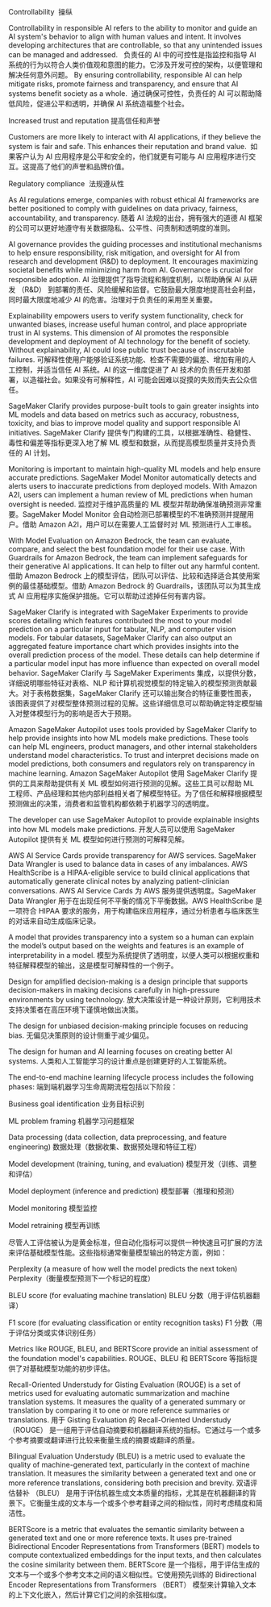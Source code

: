Controllability  操纵

Controllability in responsible AI refers to the ability to monitor and guide an AI system's behavior to align with human values and intent. It involves developing architectures that are controllable, so that any unintended issues can be managed and addressed.  
负责任的 AI 中的可控性是指监控和指导 AI 系统的行为以符合人类价值观和意图的能力。它涉及开发可控的架构，以便管理和解决任何意外问题。
By ensuring controllability, responsible AI can help mitigate risks, promote fairness and transparency, and ensure that AI systems benefit society as a whole. 
通过确保可控性，负责任的 AI 可以帮助降低风险，促进公平和透明，并确保 AI 系统造福整个社会。

Increased trust and reputation
提高信任和声誉

Customers are more likely to interact with AI applications, if they believe the system is fair and safe. This enhances their reputation and brand value. 
如果客户认为 AI 应用程序是公平和安全的，他们就更有可能与 AI 应用程序进行交互。这提高了他们的声誉和品牌价值。

Regulatory compliance  法规遵从性

As AI regulations emerge, companies with robust ethical AI frameworks are better positioned to comply with guidelines on data privacy, fairness, accountability, and transparency.
随着 AI 法规的出台，拥有强大的道德 AI 框架的公司可以更好地遵守有关数据隐私、公平性、问责制和透明度的准则。

AI governance provides the guiding processes and institutional mechanisms to help ensure responsibility, risk mitigation, and oversight for AI from research and development (R&D) to deployment. It encourages maximizing societal benefits while minimizing harm from AI. Governance is crucial for responsible adoption.
AI 治理提供了指导流程和制度机制，以帮助确保 AI 从研发 （R&D） 到部署的责任、风险缓解和监督。它鼓励最大限度地提高社会利益，同时最大限度地减少 AI 的危害。治理对于负责任的采用至关重要。


Explainability empowers users to verify system functionality, check for unwanted biases, increase useful human control, and place appropriate trust in AI systems. This dimension of AI promotes the responsible development and deployment of AI technology for the benefit of society. Without explainability, AI could lose public trust because of inscrutable failures.
可解释性使用户能够验证系统功能、检查不需要的偏差、增加有用的人工控制，并适当信任 AI 系统。AI 的这一维度促进了 AI 技术的负责任开发和部署，以造福社会。如果没有可解释性，AI 可能会因难以捉摸的失败而失去公众信任。

SageMaker Clarify provides purpose-built tools to gain greater insights into ML models and data based on metrics such as accuracy, robustness, toxicity, and bias to improve model quality and support responsible AI initiatives.
SageMaker Clarify 提供专门构建的工具，以根据准确性、稳健性、毒性和偏差等指标更深入地了解 ML 模型和数据，从而提高模型质量并支持负责任的 AI 计划。

Monitoring is important to maintain high-quality ML models and help ensure accurate predictions. SageMaker Model Monitor automatically detects and alerts users to inaccurate predictions from deployed models. With Amazon A2I, users can implement a human review of ML predictions when human oversight is needed.
监控对于维护高质量的 ML 模型并帮助确保准确预测非常重要。SageMaker Model Monitor 会自动检测已部署模型的不准确预测并提醒用户。借助 Amazon A2I，用户可以在需要人工监督时对 ML 预测进行人工审核。

With Model Evaluation on Amazon Bedrock, the team can evaluate, compare, and select the best foundation model for their use case. With Guardrails for Amazon Bedrock, the team can implement safeguards for their generative AI applications. It can help to filter out any harmful content.
借助 Amazon Bedrock 上的模型评估，团队可以评估、比较和选择适合其使用案例的最佳基础模型。借助 Amazon Bedrock 的 Guardrails，该团队可以为其生成式 AI 应用程序实施保护措施。它可以帮助过滤掉任何有害内容。

SageMaker Clarify is integrated with SageMaker Experiments to provide scores detailing which features contributed the most to your model prediction on a particular input for tabular, NLP, and computer vision models. For tabular datasets, SageMaker Clarify can also output an aggregated feature importance chart which provides insights into the overall prediction process of the model. These details can help determine if a particular model input has more influence than expected on overall model behavior.
SageMaker Clarify 与 SageMaker Experiments 集成，以提供分数，详细说明哪些特征对表格、NLP 和计算机视觉模型的特定输入的模型预测贡献最大。对于表格数据集，SageMaker Clarify 还可以输出聚合的特征重要性图表，该图表提供了对模型整体预测过程的见解。这些详细信息可以帮助确定特定模型输入对整体模型行为的影响是否大于预期。

Amazon SageMaker Autopilot uses tools provided by SageMaker Clarify to help provide insights into how ML models make predictions. These tools can help ML engineers, product managers, and other internal stakeholders understand model characteristics. To trust and interpret decisions made on model predictions, both consumers and regulators rely on transparency in machine learning.
Amazon SageMaker Autopilot 使用 SageMaker Clarify 提供的工具来帮助提供有关 ML 模型如何进行预测的见解。这些工具可以帮助 ML 工程师、产品经理和其他内部利益相关者了解模型特征。为了信任和解释根据模型预测做出的决策，消费者和监管机构都依赖于机器学习的透明度。

The developer can use SageMaker Autopilot to provide explainable insights into how ML models make predictions.
开发人员可以使用 SageMaker Autopilot 提供有关 ML 模型如何进行预测的可解释见解。

AWS AI Service Cards provide transparency for AWS services. SageMaker Data Wrangler is used to balance data in cases of any imbalances. AWS HealthScribe is a HIPAA-eligible service to build clinical applications that automatically generate clinical notes by analyzing patient-clinician conversations.
AWS AI Service Cards 为 AWS 服务提供透明度。SageMaker Data Wrangler 用于在出现任何不平衡的情况下平衡数据。AWS HealthScribe 是一项符合 HIPAA 要求的服务，用于构建临床应用程序，通过分析患者与临床医生的对话来自动生成临床记录。

A model that provides transparency into a system so a human can explain the model’s output based on the weights and features is an example of interpretability in a model.
模型为系统提供了透明度，以便人类可以根据权重和特征解释模型的输出，这是模型可解释性的一个例子。

Design for amplified decision-making is a design principle that supports decision-makers in making decisions carefully in high-pressure environments by using technology.
放大决策设计是一种设计原则，它利用技术支持决策者在高压环境下谨慎地做出决策。

The design for unbiased decision-making principle focuses on reducing bias. 
无偏见决策原则的设计侧重于减少偏见。

The design for human and AI learning focuses on creating better AI systems. 
人类和人工智能学习的设计重点是创建更好的人工智能系统。



The end-to-end machine learning lifecycle process includes the following phases: 
端到端机器学习生命周期流程包括以下阶段：

Business goal identification 业务目标识别

ML problem framing  机器学习问题框架

Data processing (data collection, data preprocessing, and feature engineering) 数据处理（数据收集、数据预处理和特征工程）

Model development (training, tuning, and evaluation) 模型开发（训练、调整和评估）

Model deployment (inference and prediction) 模型部署（推理和预测）

Model monitoring  模型监控

Model retraining  模型再训练


尽管人工评估被认为是黄金标准，但自动化指标可以提供一种快速且可扩展的方法来评估基础模型性能。这些指标通常衡量模型输出的特定方面，例如：

Perplexity (a measure of how well the model predicts the next token) Perplexity（衡量模型预测下一个标记的程度）

BLEU score (for evaluating machine translation) BLEU 分数（用于评估机器翻译）

F1 score (for evaluating classification or entity recognition tasks) F1 分数（用于评估分类或实体识别任务）

Metrics like ROUGE, BLEU, and BERTScore provide an initial assessment of the foundation model's capabilities. ROUGE、BLEU 和 BERTScore 等指标提供了对基础模型功能的初步评估。

Recall-Oriented Understudy for Gisting Evaluation (ROUGE) is a set of metrics used for evaluating automatic summarization and machine translation systems. It measures the quality of a generated summary or translation by comparing it to one or more reference summaries or translations.
用于 Gisting Evaluation 的 Recall-Oriented Understudy （ROUGE） 是一组用于评估自动摘要和机器翻译系统的指标。它通过与一个或多个参考摘要或翻译进行比较来衡量生成的摘要或翻译的质量。

Bilingual Evaluation Understudy (BLEU) is a metric used to evaluate the quality of machine-generated text, particularly in the context of machine translation. It measures the similarity between a generated text and one or more reference translations, considering both precision and brevity.
双语评估替补 （BLEU） 是用于评估机器生成文本质量的指标，尤其是在机器翻译的背景下。它衡量生成的文本与一个或多个参考翻译之间的相似性，同时考虑精度和简洁性。

BERTScore is a metric that evaluates the semantic similarity between a generated text and one or more reference texts. It uses pre-trained Bidirectional Encoder Representations from Transformers (BERT) models to compute contextualized embeddings for the input texts, and then calculates the cosine similarity between them.
BERTScore 是一个指标，用于评估生成的文本与一个或多个参考文本之间的语义相似性。它使用预先训练的 Bidirectional Encoder Representations from Transformers （BERT） 模型来计算输入文本的上下文化嵌入，然后计算它们之间的余弦相似度。



